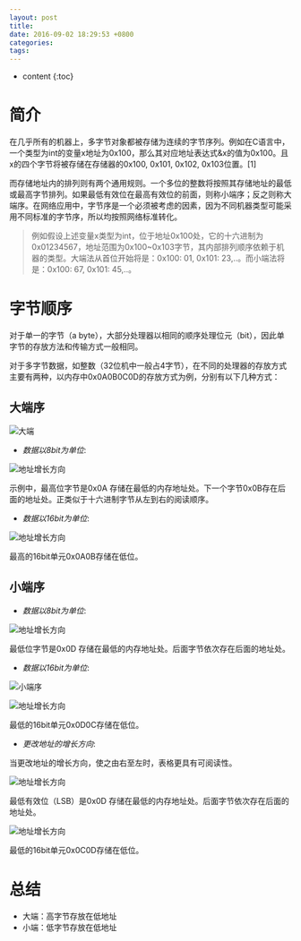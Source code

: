 ```yaml
---
layout: post
title: 
date: 2016-09-02 18:29:53 +0800
categories: 
tags: 
---
```

* content
{:toc}


# 简介 #

在几乎所有的机器上，多字节对象都被存储为连续的字节序列。例如在C语言中，一个类型为int的变量x地址为0x100，那么其对应地址表达式&x的值为0x100。且x的四个字节将被存储在存储器的0x100, 0x101, 0x102, 0x103位置。[1]

而存储地址内的排列则有两个通用规则。一个多位的整数将按照其存储地址的最低或最高字节排列。如果最低有效位在最高有效位的前面，则称小端序；反之则称大端序。在网络应用中，字节序是一个必须被考虑的因素，因为不同机器类型可能采用不同标准的字节序，所以均按照网络标准转化。

> 例如假设上述变量x类型为int，位于地址0x100处，它的十六进制为0x01234567，地址范围为0x100~0x103字节，其内部排列顺序依赖于机器的类型。大端法从首位开始将是：0x100: 01, 0x101: 23,..。而小端法将是：0x100: 67, 0x101: 45,..。


# 字节顺序 #

对于单一的字节（a byte），大部分处理器以相同的顺序处理位元（bit），因此单字节的存放方法和传输方式一般相同。

对于多字节数据，如整数（32位机中一般占4字节），在不同的处理器的存放方式主要有两种，以内存中0x0A0B0C0D的存放方式为例，分别有以下几种方式：


## 大端序 ##


![大端](http://upload-images.jianshu.io/upload_images/1242974-fa9264740fd2de1c.png?imageMogr2/auto-orient/strip%7CimageView2/2/w/1240)


- *数据以8bit为单位*:

![*地址增长方向*](http://upload-images.jianshu.io/upload_images/1242974-8272d72128144492.png?imageMogr2/auto-orient/strip%7CimageView2/2/w/1240)

示例中，最高位字节是0x0A 存储在最低的内存地址处。下一个字节0x0B存在后面的地址处。正类似于十六进制字节从左到右的阅读顺序。

- *数据以16bit为单位*:

![地址增长方向](http://upload-images.jianshu.io/upload_images/1242974-bb3bdb30e3d62467.png?imageMogr2/auto-orient/strip%7CimageView2/2/w/1240)

最高的16bit单元0x0A0B存储在低位。
 

## 小端序 ##

- *数据以8bit为单位*:

 
![*地址增长方向*](http://upload-images.jianshu.io/upload_images/1242974-dc99a82da8611657.png?imageMogr2/auto-orient/strip%7CimageView2/2/w/1240)

最低位字节是0x0D 存储在最低的内存地址处。后面字节依次存在后面的地址处。

- *数据以16bit为单位*:


![小端序](http://upload-images.jianshu.io/upload_images/1242974-dc6ab58c01786ede.png?imageMogr2/auto-orient/strip%7CimageView2/2/w/1240)


![*地址增长方向*](http://upload-images.jianshu.io/upload_images/1242974-6a1460b95226e5ff.png?imageMogr2/auto-orient/strip%7CimageView2/2/w/1240)

最低的16bit单元0x0D0C存储在低位。


- *更改地址的增长方向*:

当更改地址的增长方向，使之由右至左时，表格更具有可阅读性。

![*地址增长方向*](http://upload-images.jianshu.io/upload_images/1242974-add98512b68fa046.png?imageMogr2/auto-orient/strip%7CimageView2/2/w/1240)


最低有效位（LSB）是0x0D 存储在最低的内存地址处。后面字节依次存在后面的地址处。


![*地址增长方向*](http://upload-images.jianshu.io/upload_images/1242974-137b60f340dbad49.png?imageMogr2/auto-orient/strip%7CimageView2/2/w/1240)


最低的16bit单元0x0C0D存储在低位。

# 总结 #

- 大端：高字节存放在低地址
- 小端：低字节存放在低地址











